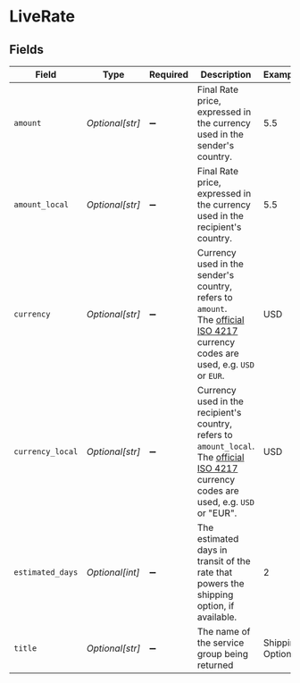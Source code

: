 # LiveRate


## Fields

| Field                                                                                                                                                                                | Type                                                                                                                                                                                 | Required                                                                                                                                                                             | Description                                                                                                                                                                          | Example                                                                                                                                                                              |
| ------------------------------------------------------------------------------------------------------------------------------------------------------------------------------------ | ------------------------------------------------------------------------------------------------------------------------------------------------------------------------------------ | ------------------------------------------------------------------------------------------------------------------------------------------------------------------------------------ | ------------------------------------------------------------------------------------------------------------------------------------------------------------------------------------ | ------------------------------------------------------------------------------------------------------------------------------------------------------------------------------------ |
| `amount`                                                                                                                                                                             | *Optional[str]*                                                                                                                                                                      | :heavy_minus_sign:                                                                                                                                                                   | Final Rate price, expressed in the currency used in the sender's country.                                                                                                            | 5.5                                                                                                                                                                                  |
| `amount_local`                                                                                                                                                                       | *Optional[str]*                                                                                                                                                                      | :heavy_minus_sign:                                                                                                                                                                   | Final Rate price, expressed in the currency used in the recipient's country.                                                                                                         | 5.5                                                                                                                                                                                  |
| `currency`                                                                                                                                                                           | *Optional[str]*                                                                                                                                                                      | :heavy_minus_sign:                                                                                                                                                                   | Currency used in the sender's country, refers to `amount`. <br/>The <a href="http://www.xe.com/iso4217.php">official ISO 4217</a> currency codes are used, e.g. `USD` or `EUR`.      | USD                                                                                                                                                                                  |
| `currency_local`                                                                                                                                                                     | *Optional[str]*                                                                                                                                                                      | :heavy_minus_sign:                                                                                                                                                                   | Currency used in the recipient's country, refers to `amount_local`. <br/>The <a href="http://www.xe.com/iso4217.php">official ISO 4217</a> currency codes are used, e.g. `USD` or "EUR". | USD                                                                                                                                                                                  |
| `estimated_days`                                                                                                                                                                     | *Optional[int]*                                                                                                                                                                      | :heavy_minus_sign:                                                                                                                                                                   | The estimated days in transit of the rate that powers the shipping option, if available.                                                                                             | 2                                                                                                                                                                                    |
| `title`                                                                                                                                                                              | *Optional[str]*                                                                                                                                                                      | :heavy_minus_sign:                                                                                                                                                                   | The name of the service group being returned                                                                                                                                         | Shipping Option 1                                                                                                                                                                    |